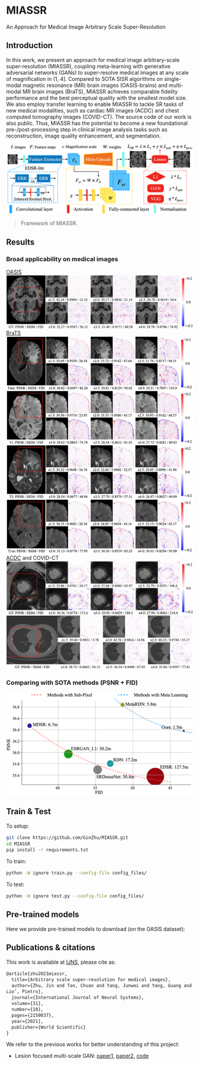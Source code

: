 # MIASSR
An Approach for Medical Image Arbitrary Scale Super-Resolution

## Introduction
In this work, we present an approach for medical image arbitrary-scale super-resolution (MIASSR), coupling meta-learning with generative adversarial networks (GANs) to super-resolve medical images at any scale of magnification in (1, 4]. Compared to SOTA SISR algorithms on single-modal magnetic resonance (MR) brain images (OASIS-brains) and multi-modal MR brain images (BraTS), MIASSR achieves comparable fidelity performance and the best perceptual quality with the smallest model size. We also employ transfer learning to enable MIASSR to tackle SR tasks of new medical modalities, such as cardiac MR images (ACDC) and chest computed tomography images (COVID-CT). The source code of our work is also public. Thus, MIASSR has the potential to become a new foundational pre-/post-processing step in clinical image analysis tasks such as reconstruction, image quality enhancement, and segmentation.

![](./figures/MIASSR_net.png)
> Framework of MIASSR.

## Results
### Broad applicability on medical images
[OASIS](https://www.oasis-brains.org/)
![](./figures/OAS1_0003_MR1_slice_60.png)
[BraTS](https://www.med.upenn.edu/cbica/brats2020/data.html)
![](./figures/BraTS_example.png)
[ACDC](https://www.creatis.insa-lyon.fr/Challenge/acdc/databases.html) and COVID-CT
![](./figures/acdc_covid_example.png)

### Comparing with SOTA methods (PSNR + FID)
![On OASIS](./figures/NumParas.png)


## Train & Test
To setup:
```bash
git clone https://github.com/GinZhu/MIASSR.git
cd MIASSR
pip install -r requirements.txt
```
To train:
```bash
python -W ignore train.py --config-file config_files/
```
To test:
```bash
python -W ignore test.py --config-file config_files/
```

## Pre-trained models
Here we provide pre-trained models to download (on the OASIS dataset):


## Publications & citations
This work is available at [IJNS](https://www.worldscientific.com/doi/10.1142/S0129065721500374), please cite as:
```
@article{zhu2021miassr,
  title={Arbitrary scale super-resolution for medical images},
  author={Zhu, Jin and Tan, Chuan and Yang, Junwei and Yang, Guang and Lio’, Pietro},
  journal={International Journal of Neural Systems},
  volume={31},
  number={10},
  pages={2150037},
  year={2021},
  publisher={World Scientific}
}
```
We refer to the previous works for better understanding of this project:
- Lesion focused multi-scale GAN: [paper1](https://arxiv.org/abs/1810.06693), [paper2](https://arxiv.org/abs/1901.03419), [code](https://github.com/GinZhu/msgan)